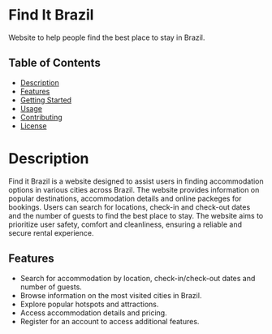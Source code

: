 # Find It Brazil

Website to help people find the best place to stay in Brazil.

## Table of Contents

- [Description](#description)
- [Features](#features)
- [Getting Started](#getting-started)
- [Usage](#usage)
- [Contributing](#contributing)
- [License](#license)

# Description

Find it Brazil is a website designed to assist users in finding accommodation options in various cities across Brazil.
The website provides information on popular destinations, accommodation details and online packeges for bookings. Users can
search for locations, check-in and check-out dates and the number of guests to find the best place to stay. The website aims
to prioritize user safety, comfort and cleanliness, ensuring a reliable and secure rental experience.

## Features

- Search for accommodation by location, check-in/check-out dates and number of guests.
- Browse information on the most visited cities in Brazil.
- Explore popular hotspots and attractions.
- Access accommodation details and pricing.
- Register for an account to access additional features.

